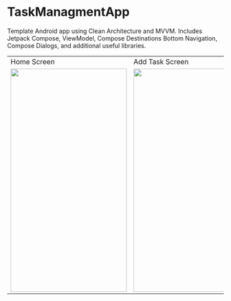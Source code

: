 # TaskManagmentApp
Template Android app using Clean Architecture and MVVM. Includes Jetpack Compose, ViewModel, Compose Destinations Bottom Navigation, Compose Dialogs, and additional useful libraries.

<table>
  <tr>
     <td>Home Screen</td>
     <td>Add Task Screen</td>
  </tr>
  <tr>
    <td><img src="https://github.com/ahmedbenhouria/TaskManagmentApp/assets/76657810/97668406-de21-4ac3-8658-b8e60fb4b3a9" width=270 height=520></td>
    <td><img src="https://github.com/ahmedbenhouria/TaskManagmentApp/assets/76657810/1568056c-7521-47d6-8dad-5b9888968755" width=270 height=520></td>
  </tr>
 </table>

